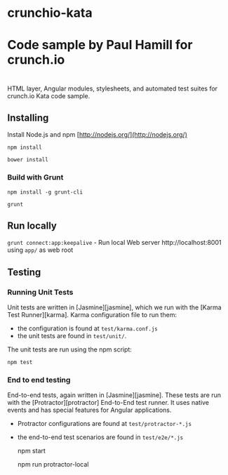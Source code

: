 # crunchio-kata
#
# Code sample by Paul Hamill for crunch.io
#

HTML layer, Angular modules, stylesheets, and automated test suites for crunch.io Kata code sample.

## Installing

Install Node.js and npm
[http://nodejs.org/](http://nodejs.org/)

    npm install

    bower install

### Build with Grunt

    npm install -g grunt-cli

    grunt

## Run locally

`grunt connect:app:keepalive` - Run local Web server http://localhost:8001 using `app/` as web root

## Testing

### Running Unit Tests

Unit tests are written in [Jasmine][jasmine], which we run with the [Karma Test
Runner][karma]. Karma configuration file to run them:

* the configuration is found at `test/karma.conf.js`
* the unit tests are found in `test/unit/`.

The unit tests are run using the npm script:

    npm test

### End to end testing

End-to-end tests, again written in [Jasmine][jasmine]. These tests are run with
the [Protractor][protractor] End-to-End test runner.  It uses native events and has special features
for Angular applications.

* Protractor configurations are found at `test/protractor-*.js`
* the end-to-end test scenarios are found in `test/e2e/*.js`

    npm start

    npm run protractor-local


 
